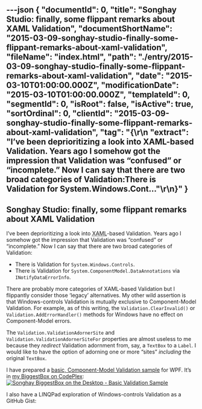 ---json
{
  "documentId": 0,
  "title": "Songhay Studio: finally, some flippant remarks about XAML Validation",
  "documentShortName": "2015-03-09-songhay-studio-finally-some-flippant-remarks-about-xaml-validation",
  "fileName": "index.html",
  "path": "./entry/2015-03-09-songhay-studio-finally-some-flippant-remarks-about-xaml-validation",
  "date": "2015-03-10T01:00:00.000Z",
  "modificationDate": "2015-03-10T01:00:00.000Z",
  "templateId": 0,
  "segmentId": 0,
  "isRoot": false,
  "isActive": true,
  "sortOrdinal": 0,
  "clientId": "2015-03-09-songhay-studio-finally-some-flippant-remarks-about-xaml-validation",
  "tag": "{\r\n  \"extract\": \"I’ve been deprioritizing a look into XAML-based Validation. Years ago I somehow got the impression that Validation was “confused” or “incomplete.” Now I can say that there are two broad categories of Validation:There is Validation for System.Windows.Cont...\"\r\n}"
}
---

## Songhay Studio: finally, some flippant remarks about XAML Validation

I’ve been deprioritizing a look into <acronym title="Extensible Application Markup Language">XAML</acronym>-based Validation. Years ago I somehow got the impression that Validation was “confused” or “incomplete.” Now I can say that there are two broad categories of Validation:

* There is Validation for `System.Windows.Controls`.
* There is Validation for `System.ComponentModel.DataAnnotations` via `INotifyDataErrorInfo`.

There are probably more categories of XAML-based Validation but I flippantly consider those ‘legacy’ alternatives. My other wild assertion is that Windows-controls Validation is mutually exclusive to Component-Model Validation. For example, as of this writing, the `Validation.ClearInvalid()` or `Validation.AddErrorHandler()` methods for Windows have no effect on Component-Model errors.

The `Validation.ValidationAdornerSite` and `Validation.ValidationAdornerSiteFor` properties are almost useless to me because they *redirect* Validation adornment from, say, a `TextBox` to a `Label`. I would like to have the option of adorning one or more “sites” *including* the original `TextBox`.

I have prepared a [basic, Component-Model Validation sample](https://wpfbiggestbox.codeplex.com/SourceControl/latest) for WPF. It’s in [my BiggestBox on CodePlex](https://wpfbiggestbox.codeplex.com/):
[<img alt="Songhay BiggestBox on the Desktop - Basic Validation Sample" src="https://farm9.staticflickr.com/8734/16741944126_2e865d2c29_z_d.jpg">](https://wpfbiggestbox.codeplex.com/SourceControl/latest#Songhay.BiggestBox.Desktop.Modules.Validation/Views/BasicValidationView.xaml "Songhay BiggestBox on the Desktop - Basic Validation Sample")

I also have a LINQPad exploration of Windows-controls Validation as a GitHub Gist:

<script src="https://gist.github.com/BryanWilhite/32afb5672824160d56de.js"></script>

